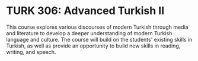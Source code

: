 # TURK 306: Advanced Turkish II

This course explores various discourses of modern Turkish through media and literature to develop a deeper understanding of modern Turkish language and culture. The course will build on the students' existing skills in Turkish, as well as provide an opportunity to build new skills in reading, writing, and speech.